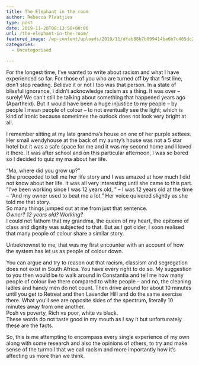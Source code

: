 ```yaml
---
title: The Elephant in the room
author: Rebecca Plaatjies
type: post
date: 2019-11-28T08:13:58+00:00
url: /the-elephant-in-the-room/
featured_image: /wp-content/uploads/2019/11/dfab88b7b099414ba6b7c405dc2702e8-scaled-1.jpg
categories:
  - Uncategorised

---
```

For the longest time, I&#8217;ve wanted to write about racism and what I have experienced so far. For those of you who are turned off by that first line, don&#8217;t stop reading. Believe it or not I too was that person. In a state of blissful ignorance, I didn&#8217;t acknowledge racism as a thing. It was over &#8211; surely! We can&#8217;t still be talking about something that happened years ago (Apartheid). But it would have been a huge injustice to my people &#8211; by people I mean people of colour &#8211; to not eventually see the light; which is kind of ironic because sometimes the outlook does not look very bright at all.

I remember sitting at my late grandma&#8217;s house on one of her purple settees. Her small wendyhouse at the back of my aunty&#8217;s house was not a 5 star hotel but it was a safe space for me and it was my second home and I loved it there. It was after school and on this particular afternoon, I was so bored so I decided to quiz my ma about her life.

&#8220;Ma, where did you grow up?&#8221;  
She proceeded to tell me her life story and I was amazed at how much I did not know about her life. It was all very interesting until she came to this part.  
&#8220;I&#8217;ve been working since I was 12 years old, &#8221; &#8211; I was 12 years old at the time &#8211; &#8220;And my owner used to beat me a lot.&#8221; Her voice quivered slightly as she told me that story.  
So many things jumped out at me from just that sentence.  
_Owner? 12 years old? Working?_  
I could not fathom that my grandma, the queen of my heart, the epitome of class and dignity was subjected to that. But as I got older, I soon realised that many people of colour share a similar story.

Unbeknownst to me, that was my first encounter with an account of how the system has let us as people of colour down.

You can argue and try to reason out that racism, classism and segregation does not exist in South Africa. You have every right to do so. My suggestion to you then would be to walk around in Constantia and tell me how many people of colour live there compared to white people &#8211; and no, the cleaning ladies and handy men do not count. Then drive around for about 10 minutes until you get to Retreat and then Lavender Hill and do the same exercise there. What you&#8217;ll see are opposite sides of the spectrum, literally 10 minutes away from one another.  
Posh vs poverty, Rich vs poor, white vs black.  
These words do not taste good in my mouth as I say it but unfortunately these are the facts.

So, this is me attempting to encompass every single experience of my own along with some research and also the opinions of others, to try and make sense of the turmoil that we call racism and more importantly how it&#8217;s affecting us more than we think.